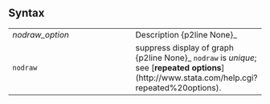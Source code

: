 ## Syntax

<table class="standard">
<colgroup>
<col style="width: 50%" />
<col style="width: 50%" />
</colgroup>
<tbody>
<tr class="odd">
<td><var class="command">nodraw_option</var></td>
<td>Description <span>{p2line None}_</td>
</tr>
<tr class="even">
<td><code class="command">nodraw</code></td>
<td>suppress display of graph <span>{p2line None}_
<code class="command">nodraw</code> is <var class="command">unique</var>; see [<strong>repeated options</strong>](http://www.stata.com/help.cgi?repeated%20options).</td>
</tr>
</tbody>
</table>
